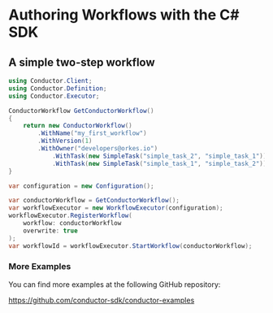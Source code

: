 # Authoring Workflows with the C# SDK

## A simple two-step workflow

```csharp
using Conductor.Client;
using Conductor.Definition;
using Conductor.Executor;

ConductorWorkflow GetConductorWorkflow()
{
    return new ConductorWorkflow()
        .WithName("my_first_workflow")
        .WithVersion(1)
        .WithOwner("developers@orkes.io")
            .WithTask(new SimpleTask("simple_task_2", "simple_task_1"))
            .WithTask(new SimpleTask("simple_task_1", "simple_task_2"));
}

var configuration = new Configuration();

var conductorWorkflow = GetConductorWorkflow();
var workflowExecutor = new WorkflowExecutor(configuration);
workflowExecutor.RegisterWorkflow(
    workflow: conductorWorkflow
    overwrite: true
);
var workflowId = workflowExecutor.StartWorkflow(conductorWorkflow);
```

### More Examples
You can find more examples at the following GitHub repository:

https://github.com/conductor-sdk/conductor-examples
